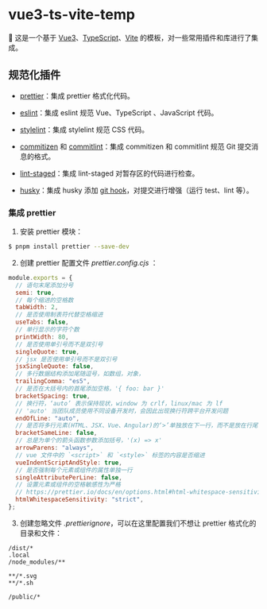 # vue3-ts-vite-temp

👋 这是一个基于 [Vue3](https://vuejs.org/)、[TypeScript](https://www.typescriptlang.org/)、[Vite](https://vitejs.dev/) 的模板，对一些常用插件和库进行了集成。

## 规范化插件

-  [prettier](https://prettier.io/)：集成 prettier 格式化代码。

- [eslint](https://eslint.org/docs/latest/)：集成 eslint 规范 Vue、TypeScript 、JavaScript 代码。

- [stylelint](https://stylelint.bootcss.com/)：集成 stylelint 规范 CSS 代码。

- [commitizen](http://commitizen.github.io/cz-cli/) 和 [commitlint](https://commitlint.js.org/#/)：集成 commitizen 和 commitlint 规范 Git 提交消息的格式。

- [lint-staged](https://github.com/okonet/lint-staged)：集成 lint-staged 对暂存区的代码进行检查。

- [husky](https://typicode.github.io/husky/#/)：集成 husky 添加 [git hook](https://git-scm.com/docs/githooks)，对提交进行增强（运行 test、lint 等）。

### 集成 prettier

1. 安装 prettier 模块：
```bash
$ pnpm install prettier --save-dev
```

2. 创建 prettier 配置文件 *prettier.config.cjs* ：
```js
module.exports = {
  // 语句末尾添加分号
  semi: true,
  // 每个缩进的空格数
  tabWidth: 2,
  // 是否使用制表符代替空格缩进
  useTabs: false,
  // 单行显示的字符个数
  printWidth: 80,
  // 是否使用单引号而不是双引号
  singleQuote: true,
  // jsx 是否使用单引号而不是双引号
  jsxSingleQuote: false,
  // 多行数据结构添加尾随逗号，如数组，对象，
  trailingComma: "es5",
  // 是否在大括号内的首尾添加空格，'{ foo: bar }'
  bracketSpacing: true,
  // 换行符，‘auto’ 表示保持现状，window 为 crlf，linux/mac 为 lf
  // 'auto' 当团队成员使用不同设备开发时，会因此出现换行符跨平台开发问题
  endOfLine: "auto",
  // 是否将多行元素(HTML、JSX、Vue、Angular)的‘>’单独放在下一行，而不是放在行尾
  bracketSameLine: false,
  // 总是为单个的箭头函数参数添加括号，'(x) => x'
  arrowParens: "always",
  // vue 文件中的 `<script>` 和 `<style>` 标签的内容是否缩进
  vueIndentScriptAndStyle: true,
  // 是否强制每个元素或组件的属性单独一行
  singleAttributePerLine: false,
  // 设置元素或组件的空格敏感性为严格 
  // https://prettier.io/docs/en/options.html#html-whitespace-sensitivity
  htmlWhitespaceSensitivity: "strict",
};
```

3. 创建忽略文件 *.prettierignore*，可以在这里配置我们不想让 prettier 格式化的目录和文件：
```.ignore
/dist/*
.local
/node_modules/**
  
**/*.svg
**/*.sh

/public/*
```
